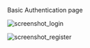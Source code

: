Basic Authentication page

![screenshot_login](https://github.com/Pranav322/registration/assets/105759613/db38e3a6-acee-4e29-afcd-d346a96d0265)

![screenshot_register](https://github.com/Pranav322/registration/assets/105759613/32b44176-43bc-46c6-b682-1d5c354d70ba)
